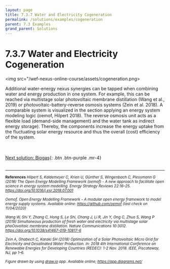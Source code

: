 ```yaml
---
layout: page
title: 7.3.7 Water and Electricity Cogeneration
permalink: /solutions/examples/cogeneration
parent: 7.3 Examples
grand_parent: Solutions
---
```

# 7.3.7 Water and Electricity Cogeneration

<img src="/wef-nexus-online-course/assets/cogeneration.png>

Additional water-energy nexus synergies can be tapped when combining water and energy production in one system. For example, this can be reached via multistage solar photovoltaic membrane distillation (Wang et al., 2019) or photovoltaic-battery-reverse osmosis systems (Zein et al. 2018). A comparable system is visualized in the section applying an energy system modeling logic (oemof, Hilpert 2018). The reverse osmosis unit acts as a flexible load (demand-side management) and the water tank as indirect energy storage). Thereby, the components increase the energy uptake from the fluctuating solar energy resource and thus the overall (cost) efficiency of the system.


<br/> <br/>
[Next solution: Biogas](https://waterbender231.github.io/wef-nexus-online-course/solutions/examples/agroforestry){: .btn .btn-purple .mr-4}
<br/> <br/>

<hr/>

<small><b>References</b>
<i>Hilpert S, Kaldemeyer C, Krien U, Günther S, Wingenbach C, Plessmann G (2018) The Open Energy Modelling Framework (oemof) - A new approach to facilitate open science in energy system modelling. Energy Strategy Reviews 22:16–25. <a href="https://doi.org/10.1016/j.esr.2018.07.001">https://doi.org/10.1016/j.esr.2018.07.001</a> <br>
<br>
Oemof. Open Energy Modelling Framework - A modular open energy framework to model energy supply systems. Available online: <a href="https://github.com/oemof">https://github.com/oemof</a> (last check on 11/04/2020) <br>
<br>
Wang W, Shi Y, Zhang C, Hong S, Le Shi, Chang J, Li R, Jin Y, Ong C, Zhuo S, Wang P (2019) Simultaneous production of fresh water and electricity via multistage solar phoOovoltaic membrane distillation. Nature Communications 10:3012. <a href="https://doi.org/10.1038/s41467-019-10817-6">https://doi.org/10.1038/s41467-019-10817-6</a> <br>
<br>
Zein A, Ghabech C, Karaki SH (2018) Optimization of a Solar Photovoltaic Micro Grid for Electricity and Desalinated Water Production. In: 2018 4th International Conference on Renewable Energies for Developing Countries (REDEC): 1-2 Nov. 2018. IEEE, Piscataway, NJ, pp 1–6. <br>
<br>
Figure drawn by using <a href="http://draw.io/">draw.io</a> app. Available online; <a href="https://app.diagrams.net/">https://app.diagrams.net/</a> </i> </small>